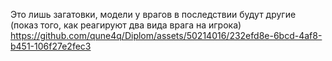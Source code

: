 Это лишь загатовки, модели у врагов в последствии будут другие (показ того, как реагируют два вида врага на игрока)
https://github.com/qune4q/Diplom/assets/50214016/232efd8e-6bcd-4af8-b451-106f27e2fec3
